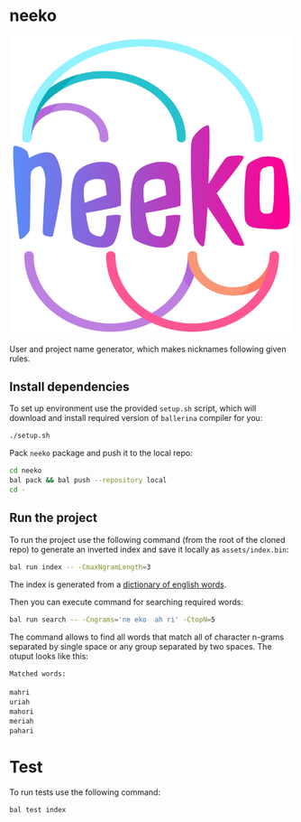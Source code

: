 # neeko

<p align="center">
    <img src="assets/image/logo.png"/>
</p>

User and project name generator, which makes nicknames following given rules.

## Install dependencies

To set up environment use the provided `setup.sh` script, which will download and install required version of `ballerina` compiler for you:

```sh
./setup.sh
```

Pack `neeko` package and push it to the local repo:

```sh
cd neeko
bal pack && bal push --repository local
cd -
```

## Run the project

To run the project use the following command (from the root of the cloned repo) to generate an inverted index and save it locally as `assets/index.bin`:

```sh
bal run index -- -CmaxNgramLength=3
```

The index is generated from a [dictionary of english words](https://github.com/dwyl/english-words/blob/master/words_alpha.txt).  

Then you can execute command for searching required words:

```sh
bal run search -- -Cngrams='ne eko  ah ri' -CtopN=5
```

The command allows to find all words that match all of character n-grams separated by single space or any group separated by two spaces. The otuput looks like this:

```sh
Matched words:

mahri
uriah
mahori
meriah
pahari
```

# Test

To run tests use the following command:

```sh
bal test index
```
